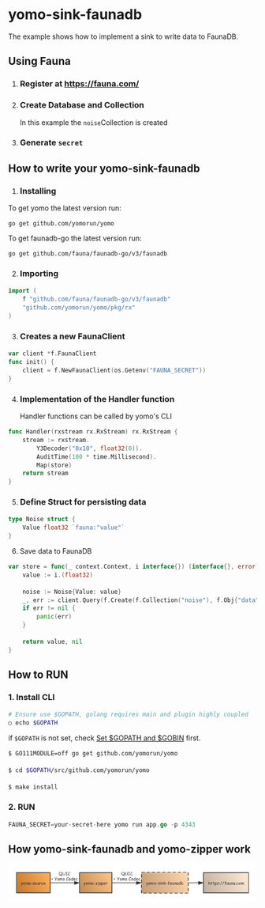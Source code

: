 # yomo-sink-faunadb
The example shows how to implement a sink to write data to FaunaDB.



## Using Fauna

1. ### Register at https://fauna.com/

2. ### Create Database and Collection

   In this example the `noise`Collection is created

3. ### Generate `secret`



## How to write your yomo-sink-faunadb

1. ### Installing

To get yomo the latest version run:

```shell script
go get github.com/yomorun/yomo
```

To get faunadb-go the latest version run:

```shell script
go get github.com/fauna/faunadb-go/v3/faunadb
```

2. ### Importing

```go
import (
	f "github.com/fauna/faunadb-go/v3/faunadb"
	"github.com/yomorun/yomo/pkg/rx"
)
```

3. ### Creates a new FaunaClient

```go
var client *f.FaunaClient
func init() {
	client = f.NewFaunaClient(os.Getenv("FAUNA_SECRET"))
}
```

4. ### Implementation of the Handler function

   Handler functions can be called by yomo's CLI

```go
func Handler(rxstream rx.RxStream) rx.RxStream {
	stream := rxstream.
		Y3Decoder("0x10", float32(0)).
		AuditTime(100 * time.Millisecond).
		Map(store)
	return stream
}
```

5. ### Define Struct for persisting data

```go
type Noise struct {
	Value float32 `fauna:"value"`
}
```

6. Save data to FaunaDB

```go
var store = func(_ context.Context, i interface{}) (interface{}, error) {
	value := i.(float32)

	noise := Noise{Value: value}
	_, err := client.Query(f.Create(f.Collection("noise"), f.Obj{"data": noise}))
	if err != nil {
		panic(err)
	}

	return value, nil
}
```

## How to RUN

### 1. Install CLI

```bash
# Ensure use $GOPATH, golang requires main and plugin highly coupled
○ echo $GOPATH

```

if `$GOPATH` is not set, check [Set $GOPATH and $GOBIN](https://github.com/yomorun/yomo#optional-set-gopath-and-gobin) first.

```bash
$ GO111MODULE=off go get github.com/yomorun/yomo

$ cd $GOPATH/src/github.com/yomorun/yomo

$ make install
```

### 2. RUN

```go
FAUNA_SECRET=your-secret-here yomo run app.go -p 4343
```

## How yomo-sink-faunadb and yomo-zipper work


![sink](./sink.png)

